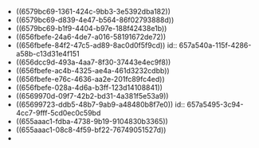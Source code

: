 - ((6579bc69-1361-424c-9bb3-3e5392dba182))
- ((6579bc69-d839-4e47-b564-86f02793888d))
- ((6579bc69-b1f9-4404-b97e-188f42438e1b))
- ((656fbefe-24a6-4de7-a016-58191672de72))
- ((656fbefe-84f2-47c5-ad89-8ac0d0f5f9cd))
  id:: 657a540a-115f-4286-a58b-c13d31e4f151
- ((656dcc9d-493a-4aa7-8f30-37443e4ec9f8))
- ((656fbefe-ac4b-4325-ae4a-461d3232cdbb))
- ((656fbefe-e76c-4636-aa2e-201fc89fc4ed))
- ((656fbefe-028a-4d6a-b3ff-123d14108841))
- ((6569970d-09f7-42b2-bd31-4a381f5e53a9))
- ((65699723-ddb5-48b7-9ab9-a48480b8f7e0))
  id:: 657a5495-3c94-4cc7-9fff-5cd0ec0c59bd
- ((655aaac1-fdba-4738-9b19-9104830b3365))
- ((655aaac1-08c8-4f59-bf22-76749051527d))
-
